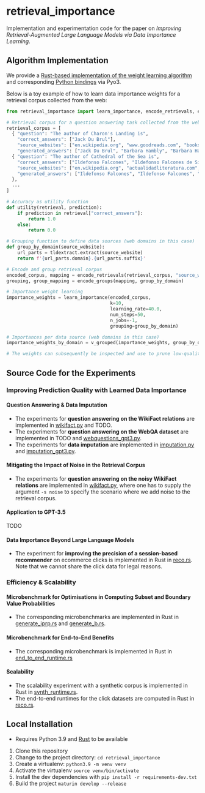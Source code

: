 # retrieval_importance

Implementation and experimentation code for the paper on _Improving Retrieval-Augmented Large Language Models via Data Importance Learning_.

## Algorithm Implementation

We provide a [Rust-based implementation of the weight learning algorithm](https://github.com/amsterdata/retrieval_importance/blob/main/src/mle/mod.rs) and corresponding [Python bindings](https://github.com/amsterdata/retrieval_importance/blob/main/src/lib.rs) via Pyo3.

Below is a toy example of how to learn data importance weights for a retrieval corpus collected from the web:
```python
from retrieval_importance import learn_importance, encode_retrievals, encode_groups, v_grouped

# Retrieval corpus for a question answering task collected from the web
retrieval_corpus = [
  { "question": "The author of Charon's Landing is",
    "correct_answers": ["Jack Du Brul"],
    "source_websites": ["en.wikipedia.org", "www.goodreads.com", "books.google.com", ...],
    "generated_answers": ["Jack Du Brul", "Barbara Hambly", "Barbara Hambly", ...] },
  { "question": "The author of Cathedral of the Sea is",
    "correct_answers": ["Ildefonso Falcones", "Ildefonso Falcones de Sierra"],
    "source_websites": ["en.wikipedia.org", "actualidadliteratura.com", "www.goodreads.com", ...],
    "generated_answers": ["Ildefonso Falcones", "Ildefonso Falcones", "J. K. Rowling", ...]
  },
  ...
]

# Accuracy as utility function
def utility(retrieval, prediction):
    if prediction in retrieval["correct_answers"]:
        return 1.0
    else:
        return 0.0

# Grouping function to define data sources (web domains in this case)
def group_by_domain(source_website):    
    url_parts = tldextract.extract(source_website)
    return f'{url_parts.domain}.{url_parts.suffix}'

# Encode and group retrieval corpus
encoded_corpus, mapping = encode_retrievals(retrieval_corpus, "source_websites", "generated_answers", utility)
grouping, group_mapping = encode_groups(mapping, group_by_domain)

# Importance weight learning
importance_weights = learn_importance(encoded_corpus,
                                      k=10,
                                      learning_rate=40.0,
                                      num_steps=50,
                                      n_jobs=-1,
                                      grouping=group_by_domain)

# Importances per data source (web domains in this case)
importance_weights_by_domain = v_grouped(importance_weights, group_by_domain, group_mapping)

# The weights can subsequently be inspected and use to prune low-quality data sources from the retrieval corpus
```


## Source Code for the Experiments

### Improving Prediction Quality with Learned Data Importance

#### Question Answering & Data Imputation
 * The experiments for **question answering on the WikiFact relations** are implemented in [wikifact.py](wikifact.py) and TODO. 
 * The experiments for **question answering on the WebQA dataset** are implemented in TODO and [webquestions_gpt3.py](webquestions_gpt3.py).
 * The experiments for **data imputation** are implemented in [imputation.py](imputation.py) and [imputation_gpt3.py](imputation_gpt3.py).

#### Mitigating the Impact of Noise in the Retrieval Corpus

 * The experiments for **question answering on the noisy WikiFact relations** are implemented in [wikifact.py](wikifact.py), where one has to supply the argument  ``-s noise`` to specify the scenario where we add noise to the retrieval corpus.

#### Application to GPT-3.5

TODO

#### Data Importance Beyond Large Language Models

 * The experiment for **improving the precision of a session-based recommender** on ecommerce clicks is implemented in Rust in [reco.rs](src/bin/reco.rs). Note that we cannot share the click data for legal reasons.

### Efficiency & Scalability 

#### Microbenchmark for Optimisations in Computing Subset and Boundary Value Probabilities

 * The corresponding microbenchmarks are implemented in Rust in [generate_iprp.rs](benches/generate_iprp.rs) and [generate_b.rs](benches/generate_b.rs).

#### Microbenchmark for End-to-End Benefits
 * The corresponding microbenchmark is implemented in Rust in [end_to_end_runtime.rs](src/bin/end_to_end_runtime.rs) 

#### Scalability

 * The scalability experiment with a synthetic corpus is implemented in Rust in [synth_runtime.rs](src/bin/synth_runtime.rs).
 * The end-to-end runtimes for the click datasets are computed in Rust in [reco.rs](src/bin/reco.rs).

## Local Installation

 * Requires Python 3.9 and [Rust](https://www.rust-lang.org/tools/install) to be available
 
 1. Clone this repository
 1. Change to the project directory: `cd retrieval_importance`
 1. Create a virtualenv: `python3.9 -m venv venv`
 1. Activate the virtualenv `source venv/bin/activate`
 1. Install the dev dependencies with `pip install -r requirements-dev.txt`
 1. Build the project `maturin develop --release`
